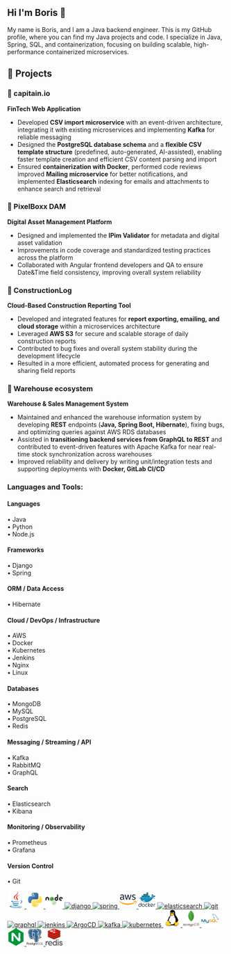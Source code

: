 ## Hi I'm Boris 👋

My name is Boris, and I am a Java backend engineer. This is my GitHub profile, where you can find my Java projects and code. I specialize in Java, Spring, SQL, and containerization, focusing on building scalable, high-performance containerized microservices.

## 🚀 Projects

### 🔹 capitain.io
**FinTech Web Application**
- Developed **CSV import microservice** with an event-driven architecture, integrating it with existing microservices and implementing **Kafka** for reliable messaging
- Designed the **PostgreSQL database schema** and a **flexible CSV template structure** (predefined, auto-generated, AI-assisted), enabling faster template creation and efficient CSV content parsing and import
- Ensured **containerization with Docker**, performed code reviews improved **Mailing microservice** for better notifications, and implemented **Elasticsearch** indexing for emails and attachments to enhance search and retrieval

### 🔹 PixelBoxx DAM  
**Digital Asset Management Platform**
- Designed and implemented the **IPim Validator** for metadata and digital asset validation
- Improvements in code coverage and standardized testing practices across the platform
- Collaborated with Angular frontend developers and QA to ensure Date&Time field consistency, improving overall system reliability

### 🔹 ConstructionLog  
**Cloud-Based Construction Reporting Tool**  
- Developed and integrated features for **report exporting, emailing, and cloud storage** within a microservices architecture
- Leveraged **AWS S3** for secure and scalable storage of daily construction reports
- Contributed to bug fixes and overall system stability during the development lifecycle
- Resulted in a more efficient, automated process for generating and sharing field reports

### 🔹 Warehouse ecosystem
**Warehouse & Sales Management System**  
- Maintained and enhanced the warehouse information system by developing **REST** endpoints (**Java, Spring Boot, Hibernate**), fixing bugs, and optimizing queries against AWS RDS databases 
- Assisted in **transitioning backend services from GraphQL to REST** and contributed to event-driven features with Apache Kafka for near real-time stock synchronization across warehouses
- Improved reliability and delivery by writing unit/integration tests and supporting deployments with **Docker, GitLab CI/CD**


<h3 align="left">Languages and Tools:</h3>

<h4>Languages</h4>
<p>• Java<br>• Python<br>• Node.js</p>

<h4>Frameworks</h4>
<p>• Django<br>• Spring</p>

<h4>ORM / Data Access</h4>
<p>• Hibernate</p>

<h4>Cloud / DevOps / Infrastructure</h4>
<p>• AWS<br>• Docker<br>• Kubernetes<br>• Jenkins<br>• Nginx<br>• Linux</p>

<h4>Databases</h4>
<p>• MongoDB<br>• MySQL<br>• PostgreSQL<br>• Redis</p>

<h4>Messaging / Streaming / API</h4>
<p>• Kafka<br>• RabbitMQ<br>• GraphQL</p>

<h4>Search</h4>
<p>• Elasticsearch<br>• Kibana</p>

<h4>Monitoring / Observability</h4>
<p>• Prometheus<br>• Grafana</p>

<h4>Version Control</h4>
<p>• Git</p>

<p align="left">
  <!-- Languages -->
  <a href="https://www.java.com" target="_blank" rel="noreferrer">
    <img src="https://raw.githubusercontent.com/devicons/devicon/master/icons/java/java-original.svg" alt="java" width="40" height="40"/>
  </a>
  <a href="https://www.python.org" target="_blank" rel="noreferrer">
    <img src="https://raw.githubusercontent.com/devicons/devicon/master/icons/python/python-original.svg" alt="python" width="40" height="40"/>
  </a>
  <a href="https://nodejs.org" target="_blank" rel="noreferrer">
    <img src="https://raw.githubusercontent.com/devicons/devicon/master/icons/nodejs/nodejs-original-wordmark.svg" alt="nodejs" width="40" height="40"/>
  </a>
  <a href="https://www.djangoproject.com/" target="_blank" rel="noreferrer">
    <img src="https://cdn.worldvectorlogo.com/logos/django.svg" alt="django" width="40" height="40"/>
  </a>

  <!-- Frameworks & Tools -->
  <a href="https://spring.io/" target="_blank" rel="noreferrer">
    <img src="https://www.vectorlogo.zone/logos/springio/springio-icon.svg" alt="spring" width="40" height="40"/>
  </a>
  <a href="https://aws.amazon.com" target="_blank" rel="noreferrer">
    <img src="https://raw.githubusercontent.com/devicons/devicon/master/icons/amazonwebservices/amazonwebservices-original-wordmark.svg" alt="aws" width="40" height="40"/>
  </a>
  <a href="https://www.docker.com/" target="_blank" rel="noreferrer">
    <img src="https://raw.githubusercontent.com/devicons/devicon/master/icons/docker/docker-original-wordmark.svg" alt="docker" width="40" height="40"/>
  </a>
  <a href="https://www.elastic.co" target="_blank" rel="noreferrer">
    <img src="https://www.vectorlogo.zone/logos/elastic/elastic-icon.svg" alt="elasticsearch" width="40" height="40"/>
  </a>
  <a href="https://git-scm.com/" target="_blank" rel="noreferrer">
    <img src="https://www.vectorlogo.zone/logos/git-scm/git-scm-icon.svg" alt="git" width="40" height="40"/>
  </a>
  <a href="https://graphql.org" target="_blank" rel="noreferrer">
    <img src="https://www.vectorlogo.zone/logos/graphql/graphql-icon.svg" alt="graphql" width="40" height="40"/>
  </a>
  <a href="https://www.jenkins.io" target="_blank" rel="noreferrer">
    <img src="https://www.vectorlogo.zone/logos/jenkins/jenkins-icon.svg" alt="jenkins" width="40" height="40"/>
  </a>
  <a href="https://argo-cd.readthedocs.io/">
    <img src="https://argo-cd.readthedocs.io/en/stable/assets/logo.png" alt="ArgoCD" width="40" height="40"/>
  </a>
  <a href="https://kafka.apache.org/" target="_blank" rel="noreferrer">
    <img src="https://www.vectorlogo.zone/logos/apache_kafka/apache_kafka-icon.svg" alt="kafka" width="40" height="40"/>
  </a>
  <a href="https://kubernetes.io" target="_blank" rel="noreferrer">
    <img src="https://www.vectorlogo.zone/logos/kubernetes/kubernetes-icon.svg" alt="kubernetes" width="40" height="40"/>
  </a>
  <a href="https://www.linux.org/" target="_blank" rel="noreferrer">
    <img src="https://raw.githubusercontent.com/devicons/devicon/master/icons/linux/linux-original.svg" alt="linux" width="40" height="40"/>
  </a>
  <a href="https://www.mongodb.com/" target="_blank" rel="noreferrer">
    <img src="https://raw.githubusercontent.com/devicons/devicon/master/icons/mongodb/mongodb-original-wordmark.svg" alt="mongodb" width="40" height="40"/>
  </a>
  <a href="https://www.mysql.com/" target="_blank" rel="noreferrer">
    <img src="https://raw.githubusercontent.com/devicons/devicon/master/icons/mysql/mysql-original-wordmark.svg" alt="mysql" width="40" height="40"/>
  </a>
  <a href="https://www.nginx.com" target="_blank" rel="noreferrer">
    <img src="https://raw.githubusercontent.com/devicons/devicon/master/icons/nginx/nginx-original.svg" alt="nginx" width="40" height="40"/>
  </a>
  <a href="https://www.postgresql.org" target="_blank" rel="noreferrer">
    <img src="https://raw.githubusercontent.com/devicons/devicon/master/icons/postgresql/postgresql-original-wordmark.svg" alt="postgresql" width="40" height="40"/>
  </a>
  <a href="https://redis.io" target="_blank" rel="noreferrer">
    <img src="https://raw.githubusercontent.com/devicons/devicon/master/icons/redis/redis-original-wordmark.svg" alt="redis" width="40" height="40"/>
  </a>
</p>
